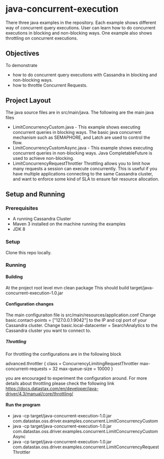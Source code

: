 # java-concurrent-execution
There three java examples in the repository. Each example shows different way of concurrent query executions. User can learn how to do concurrent executions in blocking and non-blocking ways. One example also shows throttling on concurrent executions. 


## Objectives
To demonstrate 
* how to do concurrent query executions with Cassandra in blocking and non-blocking ways. 
* how to throttle Concurrent Requests.

  
## Project Layout
The java source files are in src/main/java.
The following are the main java files
 
* LimitConcurrencyCustom.java - This example shows executing concurrent queries in blocking ways. The basic java concurrent mechanism such as SEMAPHORE, and Latch are used to control the flow. 
* LimitConcurrencyCustomAsync.java - This example shows executing concurrent queries in non-blocking ways. Java CompletableFuture is used to achieve non-blocking.   
* LimitConcurrencyRequestThrottler Throttling allows you to limit how many requests a session can execute concurrently. This is useful if you have multiple applications connecting to the same Cassandra cluster, and want to enforce some kind of SLA to ensure fair resource allocation.


## Setup and Running

### Prerequisites
* A running Cassandra Cluster
* Maven 3 installed on the machine running the examples 
* JDK 8 

### Setup
Clone this repo locally. 

### Running
#### Building
At the project root level
mvn clean package
This should build target/java-concurrent-execution-1.0.jar

#### Configuration changes
The main configuraiton file is src/main/resources/application.conf
Change basic.contact-points = ["127.0.0.1:9042"] to the IP and cql port of your Cassandra cluster.
Change basic.local-datacenter = SearchAnalytics to the Cassandra cluster you want to connect to.

##### Throttling
For throttling the configurations are in the following block

advanced.throttler {
    class = ConcurrencyLimitingRequestThrottler
    max-concurrent-requests = 32
    max-queue-size = 10000
}

you are encouraged to experiment the configuration around. For more details about throttling please check the following link
https://docs.datastax.com/en/developer/java-driver/4.3/manual/core/throttling/



#### Run the program
* java -cp target/java-concurrent-execution-1.0.jar com.datastax.oss.driver.examples.concurrent.LimitConcurrencyCustom
* java -cp target/java-concurrent-execution-1.0.jar com.datastax.oss.driver.examples.concurrent.LimitConcurrencyCustomAsync 
* java -cp target/java-concurrent-execution-1.0.jar com.datastax.oss.driver.examples.concurrent.LimitConcurrencyRequestThrottler